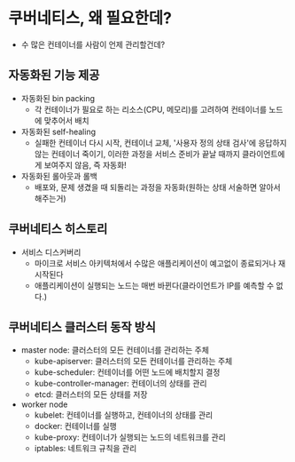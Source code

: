# 쿠버네티스, 왜 필요한데?

- 수 많은 컨테이너를 사람이 언제 관리할건데?

## 자동화된 기능 제공

- 자동화된 bin packing
  - 각 컨테이너가 필요로 하는 리소스(CPU, 메모리)를 고려하여 컨테이너를 노드에 맞추어서 배치
- 자동화된 self-healing
  - 실패한 컨테이너 다시 시작, 컨테이너 교체, '사용자 정의 상태 검사'에 응답하지 않는 컨테이너 죽이기, 이러한 과정을 서비스 준비가 끝날 때까지 클라이언트에게 보여주지 않음, 즉 자동화!
- 자동화된 롤아웃과 롤백
  - 배포와, 문제 생겼을 때 되돌리는 과정을 자동화(원하는 상태 서술하면 알아서 해주는거)

## 쿠버네티스 히스토리

- 서비스 디스커버리
  - 마이크로 서비스 아키텍처에서 수많은 애플리케이션이 예고없이 종료되거나 재시작된다
  - 애플리케이션이 실행되는 노드는 매번 바뀐다(클라이언트가 IP를 예측할 수 없다.)

## 쿠버네티스 클러스터 동작 방식

- master node: 클러스터의 모든 컨테이너를 관리하는 주체
  - kube-apiserver: 클러스터의 모든 컨테이너를 관리하는 주체
  - kube-scheduler: 컨테이너를 어떤 노드에 배치할지 결정
  - kube-controller-manager: 컨테이너의 상태를 관리
  - etcd: 클러스터의 모든 상태를 저장
- worker node
  - kubelet: 컨테이너를 실행하고, 컨테이너의 상태를 관리
  - docker: 컨테이너를 실행
  - kube-proxy: 컨테이너가 실행되는 노드의 네트워크를 관리
  - iptables: 네트워크 규칙을 관리
